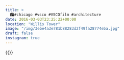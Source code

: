 ```yaml
---
title: >
  🏙#chicago #vsco #VSCOfilm #architecture
date: 2016-03-03T23:25:22+00:00
location: "Willis Tower"
image: "/img/3ebe4a3e781b88283d2f49fa28774e5a.jpg"
draft: false
instagram: true
---
```


{{<photo src="/img/3ebe4a3e781b88283d2f49fa28774e5a.jpg">}}
